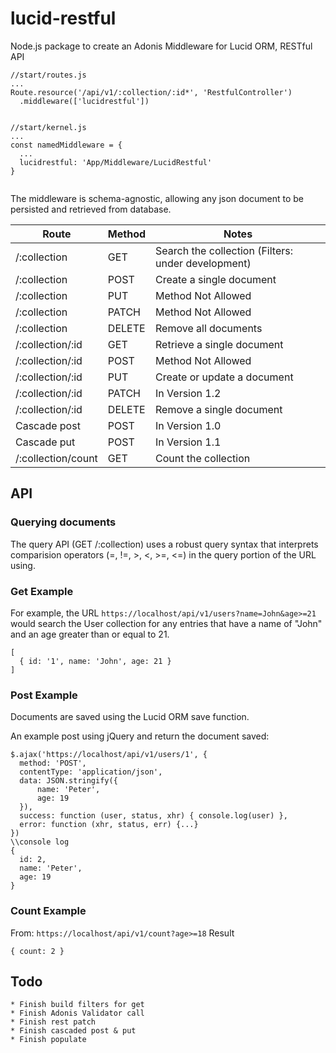 # lucid-restful
Node.js package to create an Adonis Middleware for Lucid ORM, RESTful API

```
//start/routes.js
...
Route.resource('/api/v1/:collection/:id*', 'RestfulController')
  .middleware(['lucidrestful'])


//start/kernel.js
...
const namedMiddleware = {
  ...
  lucidrestful: 'App/Middleware/LucidRestful'
}


```
The middleware is schema-agnostic, allowing any json document to be persisted and retrieved from database.

| Route            | Method | Notes                       |
| ---------------- | ------ | --------------------------- |
| /:collection     | GET    | Search the collection (Filters: under development) |
| /:collection     | POST   | Create a single document    |
| /:collection     | PUT    | Method Not Allowed          |
| /:collection     | PATCH  | Method Not Allowed          |
| /:collection     | DELETE | Remove all documents        |
| /:collection/:id | GET    | Retrieve a single document  |
| /:collection/:id | POST   | Method Not Allowed          |
| /:collection/:id | PUT    | Create or update a document |
| /:collection/:id | PATCH  | In Version 1.2              |
| /:collection/:id | DELETE | Remove a single document    |
| Cascade post     | POST   | In Version 1.0              |
| Cascade put      | POST   | In Version 1.1              |
| /:collection/count | GET    | Count the collection        |

## API

### Querying documents
The query API (GET /:collection) uses a robust query syntax that interprets comparision operators (=, !=, >, <, >=, <=) in the query portion of the URL using.

### Get Example
For example, the URL `https://localhost/api/v1/users?name=John&age>=21` would search the User collection for any entries that have a name of "John" and an age greater than or equal to 21.

```
[
  { id: '1', name: 'John', age: 21 }
]
```


### Post Example
Documents are saved using the Lucid ORM save function.

An example post using jQuery and return the document saved:
```
$.ajax('https://localhost/api/v1/users/1', {
  method: 'POST',
  contentType: 'application/json',
  data: JSON.stringify({
      name: 'Peter',
      age: 19
  }),
  success: function (user, status, xhr) { console.log(user) },
  error: function (xhr, status, err) {...}
})
\\console log
{
  id: 2,
  name: 'Peter',
  age: 19
}

```

### Count Example

From: `https://localhost/api/v1/count?age>=18`
Result
```
{ count: 2 }
```



## Todo
    * Finish build filters for get
    * Finish Adonis Validator call
    * Finish rest patch
    * Finish cascaded post & put
    * Finish populate

